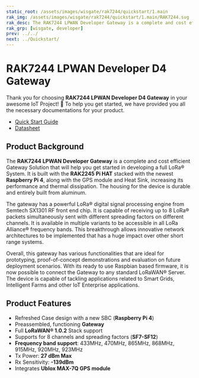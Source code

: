 ```yaml
---
static_root: /assets/images/wisgate/rak7244/quickstart/1.main
rak_img: /assets/images/wisgate/rak7244/quickstart/1.main/RAK7244.svg
rak_desc: The RAK7244 LPWAN Developer Gateway is a complete and cost efficient Gateway Solution that will help you get started in developing a full LoRa® System. It is built with the RAK2245 Pi HAT stacked with the newest Raspberry Pi 4, along with the GPS module and Heat Sink, increasing its performance and thermal dissipation.
rak_grp: [wisgate, developer]
prev: ../../
next: ../Quickstart/
---
```


# RAK7244 LPWAN Developer D4 Gateway
Thank you for choosing **RAK7244 LPWAN Developer D4 Gateway** in your awesome IoT Project! 🎉 To help you get started, we have provided you all the necessary documentations for your product.

* [Quick Start Guide](../Quickstart/)
* [Datasheet](../Datasheet/)

## Product Background

The **RAK7244 LPWAN Developer Gateway** is a complete and cost efficient Gateway Solution that will help you get started in developing a full LoRa® System. It is built with the **RAK2245 Pi HAT** stacked with the newest **Raspberry Pi 4**, along with the GPS module and Heat Sink, increasing its performance and thermal dissipation. The housing for the device is durable and entirely built from aluminum.

The gateway has a powerful LoRa® digital signal processing engine from Semtech SX1301 RF front end chip. It is capable of receiving up to 8 LoRa® packets simultaneously sent with different spreading factors on different channels. It is available in multiple variants to be accessible in all LoRa Alliance® frequency bands. This breakthrough allows innovative network architectures to be implemented that has a huge impact over other short range systems.

Overall, this gateway has various functionalities that are ideal for prototyping, proof-of-concept demonstrations and evaluation on future deployment scenarios. With its ready to use Raspbian based firmware, it is now possible to connect the Gateway to any standard LoRaWAN® Server. The device is capable of tackling applications related to Smart Grids, Intelligent Farms and other IoT Enterprise applications.


## Product Features

- Refreshed Case design with a new SBC (**Raspberry Pi 4**)
- Preassembled, functioning **Gateway**
- Full **LoRaWAN® 1.0.2** Stack support
- Supports for 8 channels and spreading factors (**SF7-SF12**)
- **Frequency band support**: 433MHz, 470MHz, 865MHz, 868MHz, 915MHz, 920MHz, 923MHz
- Tx Power: **27 dBm Max**
- Rx Sensitivity: **-139dBm**
- Integrates **Ublox MAX-7Q GPS module**


